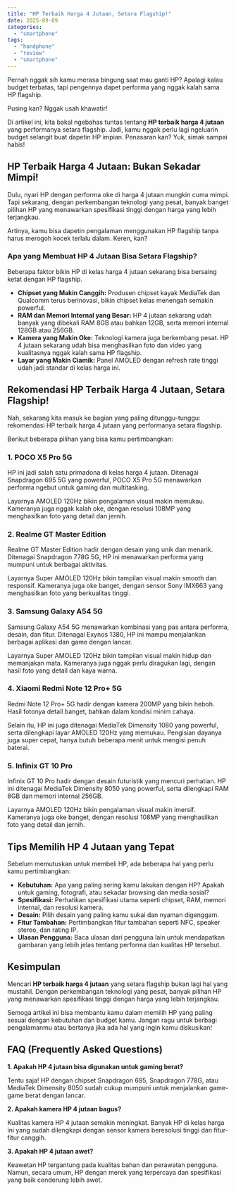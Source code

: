 ```yaml
---
title: "HP Terbaik Harga 4 Jutaan, Setara Flagship!"
date: 2025-09-09
categories: 
  - "smartphone"
tags: 
  - "handphone"
  - "review"
  - "smartphone"
---
```


Pernah nggak sih kamu merasa bingung saat mau ganti HP? Apalagi kalau budget terbatas, tapi pengennya dapet performa yang nggak kalah sama HP flagship.

Pusing kan? Nggak usah khawatir!

Di artikel ini, kita bakal ngebahas tuntas tentang **HP terbaik harga 4 jutaan** yang performanya setara flagship. Jadi, kamu nggak perlu lagi ngeluarin budget selangit buat dapetin HP impian. Penasaran kan? Yuk, simak sampai habis!

## HP Terbaik Harga 4 Jutaan: Bukan Sekadar Mimpi!

Dulu, nyari HP dengan performa oke di harga 4 jutaan mungkin cuma mimpi. Tapi sekarang, dengan perkembangan teknologi yang pesat, banyak banget pilihan HP yang menawarkan spesifikasi tinggi dengan harga yang lebih terjangkau.

Artinya, kamu bisa dapetin pengalaman menggunakan HP flagship tanpa harus merogoh kocek terlalu dalam. Keren, kan?

### Apa yang Membuat HP 4 Jutaan Bisa Setara Flagship?

Beberapa faktor bikin HP di kelas harga 4 jutaan sekarang bisa bersaing ketat dengan HP flagship.

- **Chipset yang Makin Canggih:** Produsen chipset kayak MediaTek dan Qualcomm terus berinovasi, bikin chipset kelas menengah semakin powerful.
- **RAM dan Memori Internal yang Besar:** HP 4 jutaan sekarang udah banyak yang dibekali RAM 8GB atau bahkan 12GB, serta memori internal 128GB atau 256GB.
- **Kamera yang Makin Oke:** Teknologi kamera juga berkembang pesat. HP 4 jutaan sekarang udah bisa menghasilkan foto dan video yang kualitasnya nggak kalah sama HP flagship.
- **Layar yang Makin Ciamik:** Panel AMOLED dengan refresh rate tinggi udah jadi standar di kelas harga ini.

## Rekomendasi HP Terbaik Harga 4 Jutaan, Setara Flagship!

Nah, sekarang kita masuk ke bagian yang paling ditunggu-tunggu: rekomendasi HP terbaik harga 4 jutaan yang performanya setara flagship.

Berikut beberapa pilihan yang bisa kamu pertimbangkan:

### 1\. POCO X5 Pro 5G

HP ini jadi salah satu primadona di kelas harga 4 jutaan. Ditenagai Snapdragon 695 5G yang powerful, POCO X5 Pro 5G menawarkan performa ngebut untuk gaming dan multitasking.

Layarnya AMOLED 120Hz bikin pengalaman visual makin memukau. Kameranya juga nggak kalah oke, dengan resolusi 108MP yang menghasilkan foto yang detail dan jernih.

### 2\. Realme GT Master Edition

Realme GT Master Edition hadir dengan desain yang unik dan menarik. Ditenagai Snapdragon 778G 5G, HP ini menawarkan performa yang mumpuni untuk berbagai aktivitas.

Layarnya Super AMOLED 120Hz bikin tampilan visual makin smooth dan responsif. Kameranya juga oke banget, dengan sensor Sony IMX663 yang menghasilkan foto yang berkualitas tinggi.

### 3\. Samsung Galaxy A54 5G

Samsung Galaxy A54 5G menawarkan kombinasi yang pas antara performa, desain, dan fitur. Ditenagai Exynos 1380, HP ini mampu menjalankan berbagai aplikasi dan game dengan lancar.

Layarnya Super AMOLED 120Hz bikin tampilan visual makin hidup dan memanjakan mata. Kameranya juga nggak perlu diragukan lagi, dengan hasil foto yang detail dan kaya warna.

### 4\. Xiaomi Redmi Note 12 Pro+ 5G

Redmi Note 12 Pro+ 5G hadir dengan kamera 200MP yang bikin heboh. Hasil fotonya detail banget, bahkan dalam kondisi minim cahaya.

Selain itu, HP ini juga ditenagai MediaTek Dimensity 1080 yang powerful, serta dilengkapi layar AMOLED 120Hz yang memukau. Pengisian dayanya juga super cepat, hanya butuh beberapa menit untuk mengisi penuh baterai.

### 5\. Infinix GT 10 Pro

Infinix GT 10 Pro hadir dengan desain futuristik yang mencuri perhatian. HP ini ditenagai MediaTek Dimensity 8050 yang powerful, serta dilengkapi RAM 8GB dan memori internal 256GB.

Layarnya AMOLED 120Hz bikin pengalaman visual makin imersif. Kameranya juga oke banget, dengan resolusi 108MP yang menghasilkan foto yang detail dan jernih.

## Tips Memilih HP 4 Jutaan yang Tepat

Sebelum memutuskan untuk membeli HP, ada beberapa hal yang perlu kamu pertimbangkan:

- **Kebutuhan:** Apa yang paling sering kamu lakukan dengan HP? Apakah untuk gaming, fotografi, atau sekadar browsing dan media sosial?
- **Spesifikasi:** Perhatikan spesifikasi utama seperti chipset, RAM, memori internal, dan resolusi kamera.
- **Desain:** Pilih desain yang paling kamu sukai dan nyaman digenggam.
- **Fitur Tambahan:** Pertimbangkan fitur tambahan seperti NFC, speaker stereo, dan rating IP.
- **Ulasan Pengguna:** Baca ulasan dari pengguna lain untuk mendapatkan gambaran yang lebih jelas tentang performa dan kualitas HP tersebut.

## Kesimpulan

Mencari **HP terbaik harga 4 jutaan** yang setara flagship bukan lagi hal yang mustahil. Dengan perkembangan teknologi yang pesat, banyak pilihan HP yang menawarkan spesifikasi tinggi dengan harga yang lebih terjangkau.

Semoga artikel ini bisa membantu kamu dalam memilih HP yang paling sesuai dengan kebutuhan dan budget kamu. Jangan ragu untuk berbagi pengalamanmu atau bertanya jika ada hal yang ingin kamu diskusikan!

## FAQ (Frequently Asked Questions)

**1\. Apakah HP 4 jutaan bisa digunakan untuk gaming berat?**

Tentu saja! HP dengan chipset Snapdragon 695, Snapdragon 778G, atau MediaTek Dimensity 8050 sudah cukup mumpuni untuk menjalankan game-game berat dengan lancar.

**2\. Apakah kamera HP 4 jutaan bagus?**

Kualitas kamera HP 4 jutaan semakin meningkat. Banyak HP di kelas harga ini yang sudah dilengkapi dengan sensor kamera beresolusi tinggi dan fitur-fitur canggih.

**3\. Apakah HP 4 jutaan awet?**

Keawetan HP tergantung pada kualitas bahan dan perawatan pengguna. Namun, secara umum, HP dengan merek yang terpercaya dan spesifikasi yang baik cenderung lebih awet.
